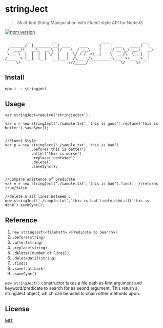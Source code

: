 # stringJect

> Multi-line String Manipulation with Fluent style API for NodeJS

[![npm version](https://badge.fury.io/js/stringjector.svg)](https://badge.fury.io/js/stringjector)

```
          __         .__                    ____.              __   
  _______/  |________|__| ____    ____     |    | ____   _____/  |_ 
 /  ___/\   __\_  __ \  |/    \  / ___\    |    |/ __ \_/ ___\   __\
 \___ \  |  |  |  | \/  |   |  \/ /_/  >\__|    \  ___/\  \___|  |  
/____  > |__|  |__|  |__|___|  /\___  /\________|\___  >\___  >__|  
     \/                      \//_____/               \/     \/      

```




## Install

```bash
npm i -s stringject
```

## Usage

```
var stringJect=require('stringjector');

var s = new stringJect('./sample.txt','this is good').replace('this is better').saveSync();


//Fluent Style
var p = new stringJect('./sample.txt','this is bad')
            .before('this is better')
            .after('this is worse')
            .replace('confused')
            .delete()
            .saveSync();


//Compare existence of predicate
var e = new stringJect('./sample.txt','this is bad').find(); //returns true/false

//delete a all lines between :
new stringJect('./sample.txt','this is bad').deleteUntill('this is done').saveSync(); 
```

## Reference
1. ``new stringJect(<filePath>,<Predicate to Search>)``
2. ``.before(string)``
3. ``.after(string)``
4. ``.replace(string)``
5. ``.delete([number of lines])``
6. ``.deleteUntil(string)``
7. ``.find()``
8. ``.save(callback)``
9. ``.saveSync()``  




``new stringJect()`` constructor takes a file path as first argument and keyword/predicate to search for as seond argument. This return a stringJect object, which can be used to chain other methods upon.
 

## License

[MIT](http://vjpr.mit-license.org)

 
